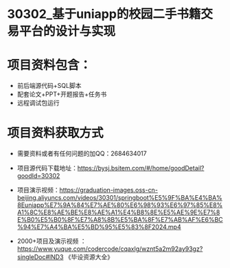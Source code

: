  # 30302_基于uniapp的校园二手书籍交易平台的设计与实现
 
 # 项目资料包含：
 * 前后端源代码+SQL脚本
 * 配套论文+PPT+开题报告+任务书
 * 远程调试包运行

 # 项目资料获取方式
 * 需要资料或者有任何问题的加QQ：2684634017

 * 项目源代码下载地址：https://bysj.bsitem.com/#/home/goodDetail?goodId=30302
 
 
 * 项目演示视频：https://graduation-images.oss-cn-beijing.aliyuncs.com/videos/30301/springboot%E5%9F%BA%E4%BA%8Euniapp%E7%9A%84%E7%AE%80%E6%98%93%E6%97%85%E8%A1%8C%E8%AE%BE%E8%AE%A1%E4%B8%8E%E5%AE%9E%E7%8E%B0%E5%B0%8F%E7%A8%8B%E5%BA%8F%E7%AB%AF%E6%BC%94%E7%A4%BA%E5%BD%95%E5%83%8F2024.mp4
 

 * 2000+项目及演示视频 ：https://www.yuque.com/codercode/cqaxlg/wznt5a2m92ay93gz?singleDoc#lND3 《毕设资源大全》
   
